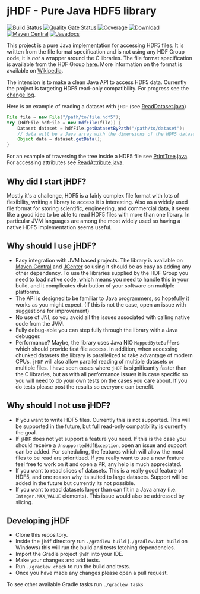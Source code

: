 # jHDF - Pure Java HDF5 library
[![Build Status](https://dev.azure.com/jamesmudd/jhdf/_apis/build/status/jhdf-CI?branchName=master)](https://dev.azure.com/jamesmudd/jhdf/_build/latest?definitionId=3&branchName=master) [![Quality Gate Status](https://sonarcloud.io/api/project_badges/measure?project=jamesmudd_jhdf&metric=alert_status)](https://sonarcloud.io/dashboard?id=jamesmudd_jhdf) [![Coverage](https://sonarcloud.io/api/project_badges/measure?project=jamesmudd_jhdf&metric=coverage)](https://sonarcloud.io/dashboard?id=jamesmudd_jhdf) [![Download](https://api.bintray.com/packages/jamesmudd/jhdf/jhdf/images/download.svg)](https://bintray.com/jamesmudd/jhdf/jhdf/_latestVersion) [![Maven Central](https://img.shields.io/maven-central/v/io.jhdf/jhdf.svg?label=Maven%20Central)](https://search.maven.org/search?q=g:%22io.jhdf%22%20AND%20a:%22jhdf%22) [![Javadocs](http://javadoc.io/badge/io.jhdf/jhdf.svg)](http://javadoc.io/doc/io.jhdf/jhdf)

This project is a pure Java implementation for accessing HDF5 files. It is written from the file format specification and is not using any HDF Group code, it is *not* a wrapper around the C libraries. The file format specification is available from the HDF Group [here](https://support.hdfgroup.org/HDF5/doc/H5.format.html). More information on the format is available on [Wikipedia](https://en.wikipedia.org/wiki/Hierarchical_Data_Format).

The intension is to make a clean Java API to access HDF5 data. Currently the project is targeting HDF5 read-only compatibility. For progress see the [change log](CHANGES.md).

Here is an example of reading a dataset with `jHDF` (see [ReadDataset.java](jhdf/src/main/java/io/jhdf/examples/ReadDataset.java))

```java
File file = new File("/path/to/file.hdf5");
try (HdfFile hdfFile = new HdfFile(file)) {
	Dataset dataset = hdfFile.getDatasetByPath("/path/to/dataset");
	// data will be a Java array with the dimensions of the HDF5 dataset
	Object data = dataset.getData();
}
```

For an example of traversing the tree inside a HDF5 file see [PrintTree.java](jhdf/src/main/java/io/jhdf/examples/PrintTree.java). For accessing attributes see [ReadAttribute.java](jhdf/src/main/java/io/jhdf/examples/ReadAttribute.java).

## Why did I start jHDF?
Mostly it's a challenge, HDF5 is a fairly complex file format with lots of flexibility, writing a library to access it is interesting. Also as a widely used file format for storing scientific, engineering, and commercial data, it seem like a good idea to be able to read HDF5 files with more than one library. In particular JVM languages are among the most widely used so having a native HDF5 implementation seems useful.

## Why should I use jHDF?
- Easy integration with JVM based projects. The library is available on [Maven Central](https://search.maven.org/search?q=g:%22io.jhdf%22%20AND%20a:%22jhdf%22) and [JCenter](https://bintray.com/jamesmudd/jhdf/jhdf/_latestVersion) so using it should be as easy as adding any other dependency. To use the libraries supplied by the HDF Group you need to load native code, which means you need to handle this in your build, and it complicates distribution of your software on multiple platforms.
- The API is designed to be familiar to Java programmers, so hopefully it works as you might expect. (If this is not the case, open an issue with suggestions for improvement)
- No use of JNI, so you avoid all the issues associated with calling native code from the JVM.
- Fully debug-able you can step fully through the library with a Java debugger.
- Performance? Maybe, the library uses Java NIO `MappedByteBuffer`s which should provide fast file access. In addition, when accessing chunked datasets the library is parallelized to take advantage of modern CPUs. `jHDF` will also allow parallel reading of multiple datasets or multiple files. I have seen cases where `jHDF` is significantly faster than the C libraries, but as with all performance issues it is case specific so you will need to do your own tests on the cases you care about. If you do tests please post the results so everyone can benefit.

## Why should I not use jHDF?
- If you want to write HDF5 files. Currently this is not supported. This will be supported in the future, but full read-only compatibility is currently the goal.
- If `jHDF` does not yet support a feature you need. If this is the case you should receive a `UnsupportedHdfException`, open an issue and support can be added. For scheduling, the features which will allow the most files to be read are prioritized. If you really want to use a new feature feel free to work on it and open a PR, any help is much appreciated.
- If you want to read slices of datasets. This is a really good feature of HDF5, and one reason why its suited to large datasets. Support will be added in the future but currently its not possible.
- If you want to read datasets larger than can fit in a Java array (i.e. `Integer.MAX_VALUE` elements). This issue would also be addressed by slicing.

## Developing jHDF
- Clone this repository.
- Inside the `jhdf` directory run `./gradlew build` (`./gradlew.bat build` on Windows) this will run the build and tests fetching dependencies. 
- Import the Gradle project `jhdf` into your IDE.
- Make your changes and add tests.
- Run `./gradlew check` to run the build and tests.
- Once you have made any changes please open a pull request.

To see other available Gradle tasks run `./gradlew tasks` 
